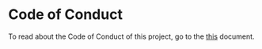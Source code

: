 # Code of Conduct

To read about the Code of Conduct of this project, go to the [this](/contributing/01-code-of-conduct.md) document.